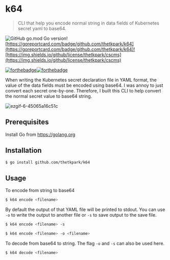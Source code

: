 # k64

> CLI that help you encode normal string in data fields of Kubernetes secret yaml to base64.

![GitHub go.mod Go version](https://img.shields.io/github/go-mod/go-version/thetkpark/k64)![https://goreportcard.com/badge/github.com/thetkpark/k64](https://goreportcard.com/badge/github.com/thetkpark/k64)![https://img.shields.io/github/license/thetkpark/cscms](https://img.shields.io/github/license/thetkpark/cscms) 

[![forthebadge](https://forthebadge.com/images/badges/made-with-go.svg)](https://forthebadge.com)[![forthebadge](https://forthebadge.com/images/badges/you-didnt-ask-for-this.svg)](https://forthebadge.com)

When writing the Kubernetes secret declaration file in YAML format, the value of the data fields must be encoded using base64. I was annoy to just convert each secret one-by-one. Therefore, I built this CLI to help convert the normal secret value to base64 string.

![ezgif-6-45065a16c51c](https://user-images.githubusercontent.com/12962097/133083758-328f2b44-2fcb-48d9-8e83-e424c0647a0b.gif)

## Prerequisites

Install Go from https://golang.org

## Installation

```sh
$ go install github.com/thetkpark/k64
```

## Usage

To encode from string to base64

```sh
$ k64 encode <filename>
```

By default the output of that YAML file will be printed to stdout. You can use `-o` to write the output to another file or `-s` to save output to the save file.

```sh
$ k64 encode <filename> -s
```

```sh
$ k64 encode <filename> -o <filename>
```

To decode from base64 to string. The flag `-o` and `-s` can also be used here.

```sh
$ k64 decode <filename>
```

